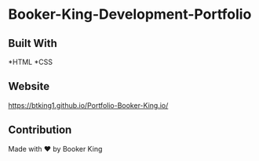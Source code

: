 # Booker-King-Development-Portfolio

## Built With
*HTML
*CSS

## Website
 https://btking1.github.io/Portfolio-Booker-King.io/

## Contribution

Made with ❤️ by Booker King
